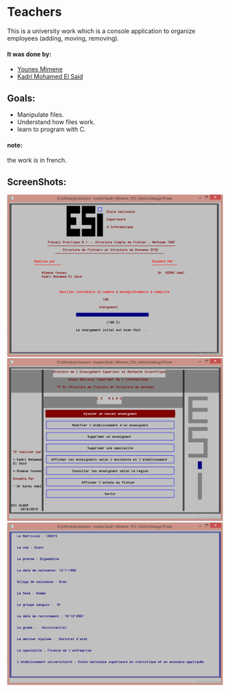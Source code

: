 # Teachers
This is a university work which is a console application to organize employees (adding, moving, removing).  
#### It was done by:
 - [Younes Mimene](https://github.com/younes38)
 - [Kadri Mohamed El Said](https://github.com/iDOVICSA)
## Goals:
 - Manipulate files.
 - Understand how files work.
 - learn to program with C.

#### note: 
the work is in french.

## ScreenShots:
 ![Welcome Page](https://github.com/younes38/Teachers/blob/master/ScreenShots/cap1.PNG)  
 ![Menu](https://github.com/younes38/Teachers/blob/master/ScreenShots/cap2.PNG)  
 ![Show an employee](https://github.com/younes38/Teachers/blob/master/ScreenShots/cap3.PNG)  
